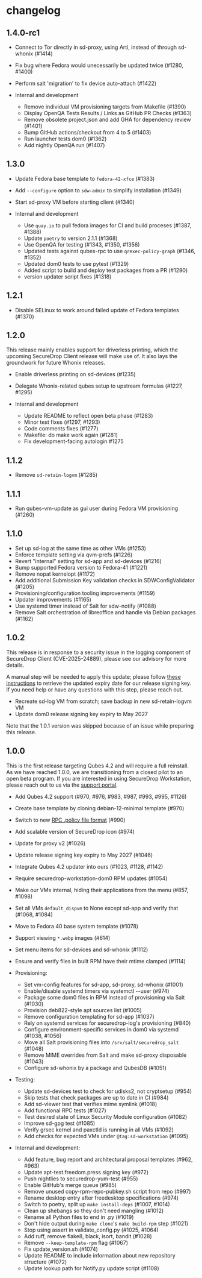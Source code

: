 # changelog

## 1.4.0-rc1

* Connect to Tor directly in sd-proxy, using Arti, instead of through sd-whonix (#1414)
* Fix bug where Fedora would unecessarily be updated twice (#1280, #1400)
* Perform salt 'migration' to fix device auto-attach (#1422)

* Internal and development
  * Remove individual VM provisioning targets from Makefile (#1390)
  * Display OpenQA Tests Results / Links as GitHub PR Checks (#1363)
  * Remove obsolete project.json and add GHA for dependency review (#1401)
  * Bump GitHub actions/checkout from 4 to 5 (#1403)
  * Run launcher tests dom0 (#1362)
  * Add nightly OpenQA run (#1407)

## 1.3.0

* Update Fedora base template to `fedora-42-xfce` (#1383)
* Add `--configure` option to `sdw-admin` to simplify installation (#1349)
* Start sd-proxy VM before starting client (#1340)

* Internal and development
  * Use `quay.io` to pull fedora images for CI and build proceses (#1387, #1388)
  * Update `poetry` to version 2.1.1 (#1368)
  * Use OpenQA for testing (#1343, #1350, #1356)
  * Updated tests against qubes-rpc to use `qrexec-policy-graph` (#1346, #1352)
  * Updated dom0 tests to use pytest (#1329)
  * Added script to build and deploy test packages from a PR (#1290)
  * version updater script fixes (#1318)

## 1.2.1

* Disable SELinux to work around failed update of Fedora templates (#1370)

## 1.2.0

This release mainly enables support for driverless printing, which
the upcoming SecureDrop Client release will make use of. It
also lays the groundwork for future Whonix releases.

* Enable driverless printing on sd-devices (#1235)
* Delegate Whonix-related qubes setup to upstream formulas (#1227, #1295)

* Internal and development
  * Update README to reflect open beta phase (#1283)
  * Minor test fixes (#1297, #1293)
  * Code comments fixes (#1277)
  * Makefile: do make <vm> work again (#1281)
  * Fix development-facing autologin #1275

## 1.1.2

* Remove `sd-retain-logvm` (#1285)

## 1.1.1
   - Run qubes-vm-update as gui user during Fedora VM provisioning (#1260)

## 1.1.0
   - Set up sd-log at the same time as other VMs (#1253)
   - Enforce template setting via qvm-prefs (#1226)
   - Revert "internal" setting for sd-app and sd-devices (#1216)
   - Bump supported Fedora version to Fedora-41 (#1221)
   - Remove nopat kernelopt (#1172)
   - Add additional Submission Key validation checks in SDWConfigValidator (#1205)
   - Provisioning/configuration tooling improvements (#1159)
   - Updater improvements (#1165)
   - Use systemd timer instead of Salt for sdw-notify (#1088)
   - Remove Salt orchestration of libreoffice and handle via Debian packages (#1162)

## 1.0.2

This release is in response to a security issue in the logging component of
SecureDrop Client (CVE-2025-24889), please see our advisory for more details.

A manual step will be needed to apply this update; please follow
[these instructions](https://workstation.securedrop.org/en/stable/admin/reference/troubleshooting_updates.html#expired-securedrop-signing-key)
to retrieve the updated expiry date for our release signing key.
If you need help or have any questions with this step, please reach out.

* Recreate sd-log VM from scratch; save backup in new sd-retain-logvm VM
* Update dom0 release signing key expiry to May 2027

Note that the 1.0.1 version was skipped because of an issue while preparing this release.

## 1.0.0

This is the first release targeting Qubes 4.2 and will require
a full reinstall. As we have reached 1.0.0, we are transitioning
from a closed pilot to an open beta program. If you are interested
in using SecureDrop Workstation, please reach out to us via the
[support portal](https://docs.securedrop.org/en/stable/getting_support.html).

* Add Qubes 4.2 support (#970, #976, #983, #987, #993, #995, #1126)
* Create base template by cloning debian-12-minimal template (#970)
* Switch to new [RPC .policy file format](https://www.qubes-os.org/doc/qrexec/#policy-files) (#990)
* Add scalable version of SecureDrop icon (#974)
* Update for proxy v2 (#1026)
* Update release signing key expiry to May 2027 (#1046)
* Integrate Qubes 4.2 updater into ours (#1023, #1128, #1142)
* Require securedrop-workstation-dom0 RPM updates (#1054)
* Make our VMs internal, hiding their applications from the menu (#857, #1098)
* Set all VMs `default_dispvm` to None except sd-app and verify that (#1068, #1084)
* Move to Fedora 40 base system template (#1078)
* Support viewing `*.webp` images (#614)
* Set menu items for sd-devices and sd-whonix (#1112)
* Ensure and verify files in built RPM have their mtime clamped (#1114)

* Provisioning:
  * Set vm-config features for sd-app, sd-proxy, sd-whonix (#1001)
  * Enable/disable systemd timers via systemctl --user (#974)
  * Package some dom0 files in RPM instead of provisioning via Salt (#1030)
  * Provision deb822-style apt sources list (#1005)
  * Remove configuration templating for sd-app (#1037)
  * Rely on systemd services for securedrop-log's provisioning (#840)
  * Configure environment-specific services in dom0 via systemd (#1038, #1056)
  * Move all Salt provisioning files into `/srv/salt/securedrop_salt` (#1048)
  * Remove MIME overrides from Salt and make sd-proxy disposable (#1043)
  * Configure sd-whonix by a package and QubesDB (#1051)

* Testing:
  * Update sd-devices test to check for udisks2, not cryptsetup (#954)
  * Skip tests that check packages are up to date in CI (#984)
  * Add sd-viewer test that verifies mime symlink (#1018)
  * Add functional RPC tests (#1027)
  * Test desired state of Linux Security Module configuration (#1082)
  * Improve sd-gpg test (#1085)
  * Verify grsec kernel and paxctld is running in all VMs (#1092)
  * Add checks for expected VMs under `@tag:sd-workstation` (#1095)

* Internal and development:
  * Add feature, bug report and architectural proposal templates (#962, #963)
  * Update apt-test.freedom.press signing key (#972)
  * Push nightlies to securedrop-yum-test (#955)
  * Enable GitHub's merge queue (#985)
  * Remove unused copy-rpm-repo-pubkey.sh script from repo (#997)
  * Rename desktop entry after freedesktop specifications (#974)
  * Switch to poetry, split up `make install-deps` (#1007, #1014)
  * Clean up shebangs so they don't need mangling (#1012)
  * Rename all Python files to end in .py (#1019)
  * Don't hide output during `make clone`'s `make build-rpm` step (#1021)
  * Stop using assert in validate_config.py (#1025, #1064)
  * Add ruff, remove flake8, black, isort, bandit (#1028)
  * Remove `--keep-template-rpm` flag (#1067)
  * Fix update_version.sh (#1074)
  * Update README to include information about new repository structure (#1072)
  * Update lookup path for Notify.py update script (#1108)
